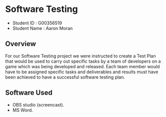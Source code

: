 # Software Testing
* Student ID : G00356519
* Student Name : Aaron Moran

## Overview
For our Software Testing project we were instructed to create a Test Plan that would be used to carry out specific tasks by a team of developers on a game which was being developed and released. Each team member would have to be assigned specific tasks and deliverables and results must have been achieved to have a successful software testing plan.

## Software Used
* OBS studio (screencast).
* MS Word.
